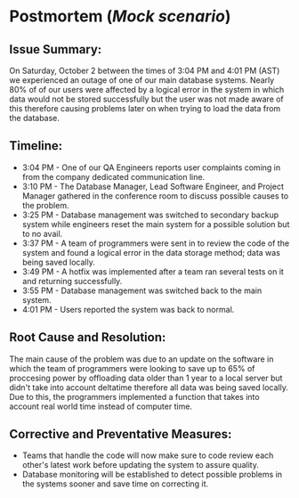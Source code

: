 # Postmortem (*Mock scenario*)
## Issue Summary:

On Saturday, October 2 between the times of 3:04 PM and 4:01 PM (AST) we 
experienced an outage of one of our main database systems. Nearly 80% of of our 
users were affected by a logical error in the system in which data would not be 
stored successfully but the user was not made aware of this therefore causing 
problems later on when trying to load the data from the database.

## Timeline:

* 3:04 PM - One of our QA Engineers reports user complaints coming in from the 
company dedicated communication line.
* 3:10 PM - The Database Manager, Lead Software Engineer, and Project Manager 
gathered in the conference room to discuss possible causes to the problem.
* 3:25 PM - Database management was switched to secondary backup system while 
engineers reset the main system for a possible solution but to no avail.
* 3:37 PM - A team of programmers were sent in to review the code of the system 
and found a logical error in the data storage method; data was being saved 
locally.
* 3:49 PM - A hotfix was implemented after a team ran several tests on it and 
returning successfully.
* 3:55 PM - Database management was switched back to the main system.
* 4:01 PM - Users reported the system was back to normal.

## Root Cause and Resolution:

The main cause of the problem was due to an update on the software in which the 
team of programmers were looking to save up to 65% of proccesing power by 
offloading data older than 1 year to a local server but didn't take into account
deltatime therefore all data was being saved locally. Due to this, the 
programmers implemented a function that takes into account real world time 
instead of computer time.

## Corrective and Preventative Measures:

* Teams that handle the code will now make sure to code review each other's 
latest work before updating the system to assure quality.
* Database monitoring will be established to detect possible problems in the 
systems sooner and save time on correcting it.

